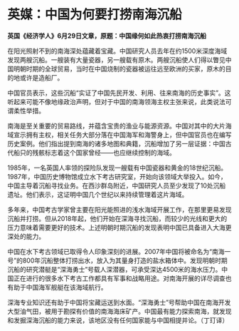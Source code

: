 

# 英媒：中国为何要打捞南海沉船

**英国《经济学人》6月29日文章，原题：中国缘何如此热衷打捞南海沉船**

在阳光照射不到的南海深处蕴藏着宝藏。中国研究人员去年在约1500米深度海域发现两艘沉船。一艘装有大量瓷器，另一艘载有原木。两艘沉船使人们得以瞥见中国明朝时期的全球贸易，当时在中国烧制的瓷器被运往远至欧洲的买家，原木的目的地或许是造船厂。

中国官员表示，这些沉船“实证了中国先民开发、利用、往来南海的历史事实”。这听起来可能不像地缘政治声明，但对于中国的南海领海主权主张来说，此类说法可谓柔性举措。

南海是至关重要的贸易路线，并蕴含宝贵的渔业与能源资源。中国对其中的大片海域宣示拥有主权，相关任务大部分落在中国海军和海警身上，但中国官员也在编写历史案例。他们指出提到南海的诸多地图和典籍，沉船增加了另一层证据：中国古代船只的残骸标志着这个国家曾经——也应继续控制的海域。

1985年，一名英国人率领的探险队发现一艘载有中国瓷器和黄金的18世纪沉船。1987年，中国历史博物馆成立水下考古研究室，开始向该领域大举投入。如今，中国主导着沉船寻找业务。在西沙群岛附近，中国研究人员至少发现了10处沉船遗址。他们表示，这证明中国几个世纪以来持续管理着这片海域。

多年来，中国考古学家曾主要在阳光能照进的浅水海域开展工作，在那里更易发现沉船并打捞。但从2018年起，他们开始在深海寻找沉船，而较少的光线和更大的压力意味着需要更好的技术。上述明朝时期沉船的发现表明中国已具备进入大海更深处的能力。

中国在水下考古领域已取得令人印象深刻的进展。2007年中国将被命名为“南海一号”的800年沉船整体打捞出水，放入为其量身打造的盐水箱体中。发现明朝时期沉船的研究潜艇是“深海勇士”号载人深潜器，可承受深达4500米的海水压力。中国正在进行的很多水下考古工作都具有军事和战略用途。对南海开展的详尽调查也有助于中国海军舰艇在该海域航行。

深海专业知识还有助于中国将宝藏运送到水面。“深海勇士”号帮助中国在南海开发大型油气田，被用于勘探有价值的南海海床矿产。中国最有能力探索南海，就发现和发掘深海沉船的能力来说，该地区没有任何国家能与中国相提并论。（丁玎译）

